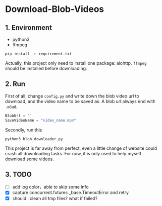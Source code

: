 # Download-Blob-Videos

## 1. Environment

- python3
- ffmpeg

```shell
pip install -r requirement.txt
```

Actually, this project only need to install one package: aiohttp. `ffmpeg` should be installed before downloading.

## 2. Run

First of all, change `config.py` and write down the blob video url to download, and the video name to be saved as. A blob url always end with `.m3u8`.

```python
BlobUrl = ''
SaveVideoName = "video_name.mp4"
```

Secondly, run this

```shell
python3 blob_downloader.py
```

This project is far away from perfect, even a little change of website could crash all downloading tasks. For now, it is only used to help myself download some videos.

## 3. TODO

- [ ] add log color，able to skip some info
- [X] capture concurrent.futures._base.TimeoutError and retry
- [X] should i clean all tmp files? what if failed?
